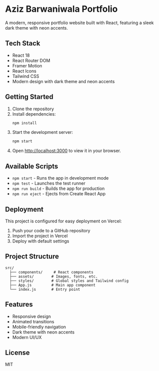 # Aziz Barwaniwala Portfolio

A modern, responsive portfolio website built with React, featuring a sleek dark theme with neon accents.

## Tech Stack

- React 18
- React Router DOM
- Framer Motion
- React Icons
- Tailwind CSS
- Modern design with dark theme and neon accents

## Getting Started

1. Clone the repository
2. Install dependencies:
   ```bash
   npm install
   ```
3. Start the development server:
   ```bash
   npm start
   ```
4. Open [http://localhost:3000](http://localhost:3000) to view it in your browser.

## Available Scripts

- `npm start` - Runs the app in development mode
- `npm test` - Launches the test runner
- `npm run build` - Builds the app for production
- `npm run eject` - Ejects from Create React App

## Deployment

This project is configured for easy deployment on Vercel:

1. Push your code to a GitHub repository
2. Import the project in Vercel
3. Deploy with default settings

## Project Structure

```
src/
  ├── components/     # React components
  ├── assets/        # Images, fonts, etc.
  ├── styles/        # Global styles and Tailwind config
  ├── App.js         # Main app component
  └── index.js       # Entry point
```

## Features

- Responsive design
- Animated transitions
- Mobile-friendly navigation
- Dark theme with neon accents
- Modern UI/UX

## License

MIT 